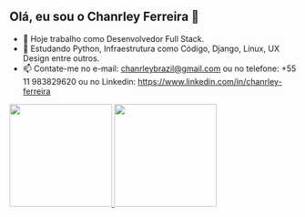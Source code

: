 ## Olá, eu sou o Chanrley Ferreira 👋

- 🔭 Hoje trabalho como Desenvolvedor Full Stack.
- 🌱 Estudando Python, Infraestrutura como Código, Django, Linux, UX Design entre outros.
- 📫 Contate-me no e-mail: chanrleybrazil@gmail.com ou no telefone: +55 11 983829620 ou no Linkedin: https://www.linkedin.com/in/chanrley-ferreira
<div>
    <a href="https://www.github.com/chanrley">
    <img height="180em" src="https://github-readme-stats.vercel.app/api?username=chanrley&show_icons=true&theme=dracula&include_all_commits=true&count_private=true"/>
    <img height="180em" src="https://github-readme-stats.vercel.app/api/top-langs/?username=chanrley&layout=compact&langs_count=16&theme=dracula"/>
</div>
